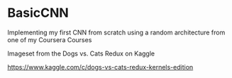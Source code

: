 # BasicCNN
Implementing my first CNN from scratch using a random architecture from one of my Coursera Courses

Imageset from the Dogs vs. Cats Redux on Kaggle

https://www.kaggle.com/c/dogs-vs-cats-redux-kernels-edition
